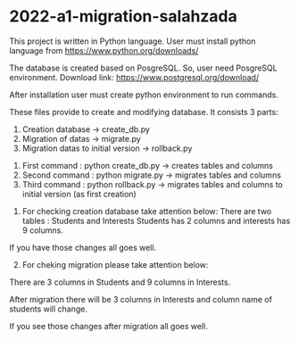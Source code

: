 ﻿# 2022-a1-migration-salahzada
This project is written in Python language. User must install python language from https://www.python.org/downloads/

The database is created based on PosgreSQL. So, user need PosgreSQL environment. Download link: https://www.postgresql.org/download/

After installation user must create python environment to run commands. 

These files provide to create and modifying database. 
It consists 3 parts:

1) Creation database -> create_db.py
2) Migration of datas -> migrate.py
3) Migration datas to initial version -> rollback.py


1. First command : python create_db.py   -> creates tables and columns 
2. Second command : python migrate.py    -> migrates tables and columns 
3. Third command : python rollback.py    -> migrates tables and columns to initial version (as first creation) 

1) For checking creation database take attention below:
There are two tables : Students and Interests
Students has 2 columns and interests has 9 columns. 

If you have those changes all goes well.

2) For cheking migration please take attention below:


There are 3 columns in Students and 9 columns in Interests.

After migration there will be 3 columns in Interests and column name of students will change.

If you see those changes after migration all goes well.



